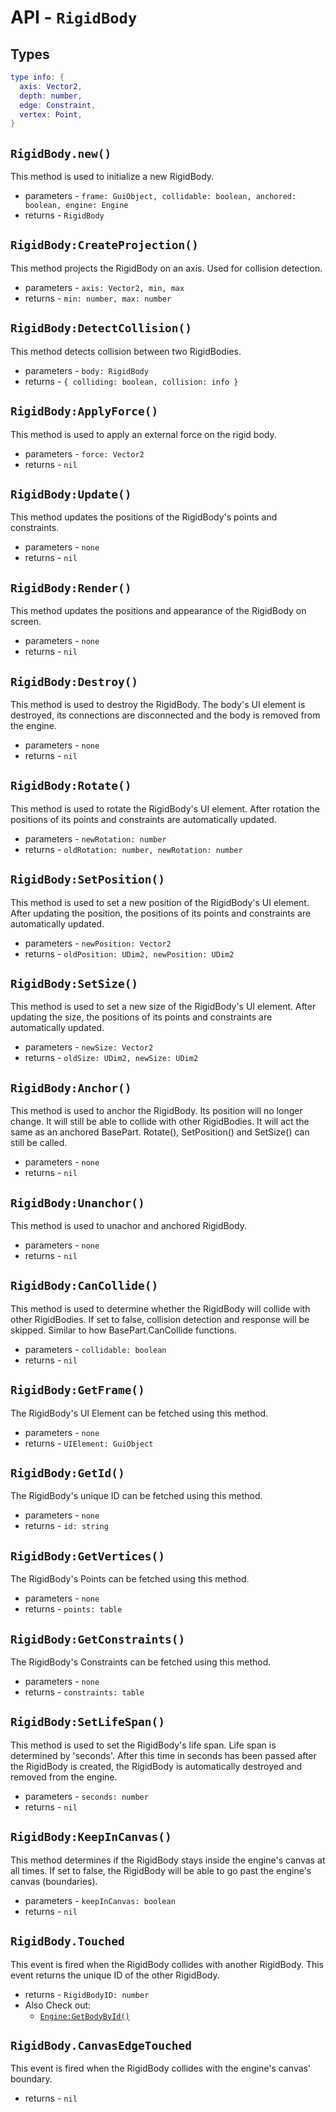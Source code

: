 # API - `RigidBody`

## Types 

```lua
type info: {
  axis: Vector2,
  depth: number,
  edge: Constraint,
  vertex: Point,
}
```

## `RigidBody.new()`

This method is used to initialize a new RigidBody.

* parameters - `frame: GuiObject, collidable: boolean, anchored: boolean, engine: Engine`
* returns - `RigidBody`

## `RigidBody:CreateProjection()`

This method projects the RigidBody on an axis. Used for collision detection.

* parameters - `axis: Vector2, min, max`
* returns - `min: number, max: number`

## `RigidBody:DetectCollision()`

This method detects collision between two RigidBodies.

* parameters - `body: RigidBody`
* returns - `{ colliding: boolean, collision: info }`

## `RigidBody:ApplyForce()`

This method is used to apply an external force on the rigid body.

* parameters - `force: Vector2`
* returns - `nil`

## `RigidBody:Update()`

This method updates the positions of the RigidBody's points and constraints.

* parameters - `none`
* returns - `nil`

## `RigidBody:Render()`

This method updates the positions and appearance of the RigidBody on screen.

* parameters - `none`
* returns - `nil`

## `RigidBody:Destroy()`

This method is used to destroy the RigidBody. The body's UI element is destroyed, its connections are disconnected and the body is removed from the engine.

* parameters - `none`
* returns - `nil`

## `RigidBody:Rotate()`

This method is used to rotate the RigidBody's UI element. After rotation the positions of its points and constraints are automatically updated.

* parameters - `newRotation: number`
* returns - `oldRotation: number, newRotation: number`

## `RigidBody:SetPosition()`

This method is used to set a new position of the RigidBody's UI element. After updating the position, the positions of its points and constraints are automatically updated.

* parameters - `newPosition: Vector2`
* returns - `oldPosition: UDim2, newPosition: UDim2`

## `RigidBody:SetSize()`

This method is used to set a new size of the RigidBody's UI element. After updating the size, the positions of its points and constraints are automatically updated.

* parameters - `newSize: Vector2`
* returns - `oldSize: UDim2, newSize: UDim2`

## `RigidBody:Anchor()`

This method is used to anchor the RigidBody. Its position will no longer change. It will still be able to collide with other RigidBodies. It will act the same as an anchored BasePart. Rotate(), SetPosition() and SetSize() can still be called.

* parameters - `none`
* returns - `nil`

## `RigidBody:Unanchor()`

This method is used to unachor and anchored RigidBody.

* parameters - `none`
* returns - `nil`

## `RigidBody:CanCollide()`

This method is used to determine whether the RigidBody will collide with other RigidBodies. If set to false, collision detection and response will be skipped. Similar to how BasePart.CanCollide functions.

* parameters - `collidable: boolean`
* returns - `nil`

## `RigidBody:GetFrame()`

The RigidBody's UI Element can be fetched using this method.

* parameters - `none`
* returns - `UIElement: GuiObject`

## `RigidBody:GetId()`

The RigidBody's unique ID can be fetched using this method.

* parameters - `none`
* returns - `id: string`

## `RigidBody:GetVertices()`

The RigidBody's Points can be fetched using this method.

* parameters - `none`
* returns - `points: table`

## `RigidBody:GetConstraints()`

The RigidBody's Constraints can be fetched using this method.

* parameters - `none`
* returns - `constraints: table`

## `RigidBody:SetLifeSpan()`

This method is used to set the RigidBody's life span. Life span is determined by 'seconds'. After this time in seconds has been passed after the RigidBody is created, the RigidBody is automatically destroyed and removed from the engine.

* parameters - `seconds: number`
* returns - `nil`

## `RigidBody:KeepInCanvas()`

This method determines if the RigidBody stays inside the engine's canvas at all times. If set to false, the RigidBody will be able to go past the engine's canvas (boundaries).

* parameters - `keepInCanvas: boolean`
* returns - `nil`

## `RigidBody.Touched`

This event is fired when the RigidBody collides with another RigidBody. This event returns the unique ID of the other RigidBody.

* returns - `RigidBodyID: number`
* Also Check out:
  * [`Engine:GetBodyById()`](https://github.com/jaipack17/Nature2D/tree/master/docs/api/engine#enginegetbodybyid)

## `RigidBody.CanvasEdgeTouched`

This event is fired when the RigidBody collides with the engine's canvas' boundary. 

* returns - `nil`
